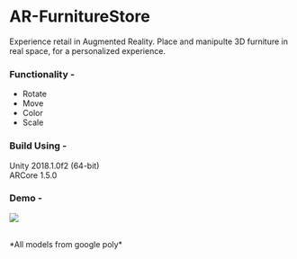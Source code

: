 # AR-FurnitureStore
Experience retail in Augmented Reality. Place and manipulte 3D furniture in real space, for a personalized experience.

### Functionality -
* Rotate
* Move
* Color
* Scale

### Build Using -
Unity 2018.1.0f2 (64-bit) <br />
ARCore 1.5.0

### Demo -
![](demo.gif)

<br />
*All models from google poly* 
